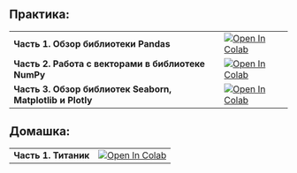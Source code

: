 ## Практика:

| | |
| --- | --- |
| **Часть 1. Обзор библиотеки Pandas** | [![Open In Colab](https://colab.research.google.com/assets/colab-badge.svg)](https://colab.research.google.com/drive/1YXedjRNB-XMi7k9Yr_M0cMazq1PeB4XT?usp=sharing) |
| **Часть 2. Работа с векторами в библиотеке NumPy** | [![Open In Colab](https://colab.research.google.com/assets/colab-badge.svg)](https://colab.research.google.com/drive/1EREmSzZFgH5q1ZsgYDOYmCQp3h9a7ild?usp=sharing) |
| **Часть 3. Обзор библиотек Seaborn, Matplotlib и Plotly** | [![Open In Colab](https://colab.research.google.com/assets/colab-badge.svg)](https://colab.research.google.com/drive/1EREmSzZFgH5q1ZsgYDOYmCQp3h9a7ild?usp=sharing) |

## Домашка:

| | |
| --- | --- |
| **Часть 1. Титаник** | [![Open In Colab](https://colab.research.google.com/assets/colab-badge.svg)](https://colab.research.google.com/drive/1vKzZuHJoxs24jKDgGGSZk8tLPa4Iczx4?usp=sharing) |
